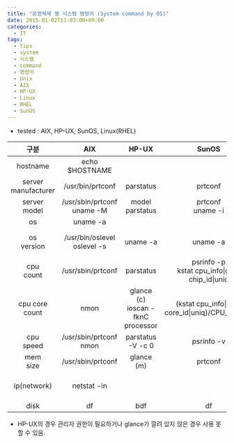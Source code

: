 ```yaml
---
title: "운영체제 별 시스템 명령어 (System command by OS)"
date: 2015-01-02T11:03:00+09:00
categories:
  - IT
tags:
  - tips
  - system
  - 시스템
  - command
  - 명령어
  - Unix
  - AIX
  - HP-UX
  - Linux
  - RHEL
  - SunOS
---
```


- tested : AIX, HP-UX, SunOS, Linux(RHEL)

|구분|AIX|HP-UX|SunOS|Linux(RHEL)|
|:---:|:---:|:---:|:---:|:---:|
|hostname|echo $HOSTNAME||||
|server<br>manufacturer|/usr/bin/prtconf|parstatus|prtconf|dmesg\|grep "DMI:"|
|server<br>model|/usr/sbin/prtconf<br>uname -M|model<br>parstatus|prtconf<br>uname -i| dmesg\|grep "DMI:"|
|os|uname -a||||
|os<br>version|/usr/bin/oslevel<br>oslevel -s|uname -a|uname -a|cat /etc/redhat-release<br>uname -a<br>cat /proc/sys/kernel/osrelease|
|cpu<br>count|/usr/sbin/prtconf|parstatus|psrinfo -p<br>kstat cpu_info\|grep chip_id\|uniq|(grep -c ^processor /proc/cpuinfo)/CPU_CORE_COUNT|
|cpu core<br>count|nmon|glance (c)<br>ioscan -fknC processor|(kstat cpu_info\|grep core_id\|uniq)/CPU_COUNT|cat /proc/cpuinfo\|grep "cpu cores"|
|cpu<br>speed|/usr/sbin/prtconf<br>nmon|parstatus -V -c 0|psrinfo -v|cat /proc/cpuinfo|
|mem<br>size|/usr/sbin/prtconf|glance (m)|prtconf|free -m<br>cat /proc/meminfo|
|ip(network)|netstat -in|||ifconfig<br>pifconfig<br>ip addr|
|disk|df|bdf|df||

- HP-UX의 경우 관리자 권한이 필요하거나 glance가 깔려 있지 않은 경우 사용 못할 수 있음.
